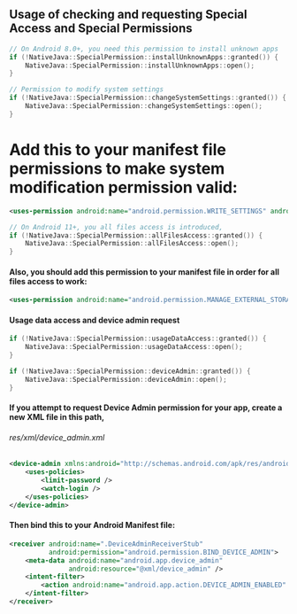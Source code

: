  ## Usage of checking and requesting Special Access and Special Permissions

```c++
// On Android 8.0+, you need this permission to install unknown apps
if (!NativeJava::SpecialPermission::installUnknownApps::granted()) {
    NativeJava::SpecialPermission::installUnknownApps::open();
}

// Permission to modify system settings
if (!NativeJava::SpecialPermission::changeSystemSettings::granted()) {
    NativeJava::SpecialPermission::changeSystemSettings::open();
}
```
# Add this to your manifest file permissions to make system modification permission valid:
```xml
<uses-permission android:name="android.permission.WRITE_SETTINGS" android:minSdkVersion="23"/>
```

```c++
// On Android 11+, you all files access is introduced,
if (!NativeJava::SpecialPermission::allFilesAccess::granted()) {
    NativeJava::SpecialPermission::allFilesAccess::open();
}
```
#### Also, you should add this permission to your manifest file in order for all files access to work:
```xml
<uses-permission android:name="android.permission.MANAGE_EXTERNAL_STORAGE" android:minSdkVersion="30"/>
```

#### Usage data access and device admin request
```c++
if (!NativeJava::SpecialPermission::usageDataAccess::granted()) {
    NativeJava::SpecialPermission::usageDataAccess::open();
}

if (!NativeJava::SpecialPermission::deviceAdmin::granted()) {
    NativeJava::SpecialPermission::deviceAdmin::open();
}

```

#### If you attempt to request Device Admin permission for your app, create a new XML file in this path,
###### res/xml/device_admin.xml
```xml
<device-admin xmlns:android="http://schemas.android.com/apk/res/android">
    <uses-policies>
        <limit-password />
        <watch-login />
    </uses-policies>
</device-admin>
```

#### Then bind this to your Android Manifest file:
```xml
<receiver android:name=".DeviceAdminReceiverStub"
          android:permission="android.permission.BIND_DEVICE_ADMIN">
    <meta-data android:name="android.app.device_admin"
               android:resource="@xml/device_admin" />
    <intent-filter>
        <action android:name="android.app.action.DEVICE_ADMIN_ENABLED" />
    </intent-filter>
</receiver>
```
